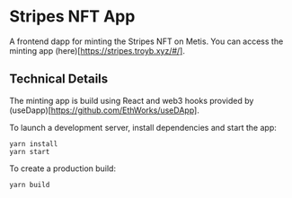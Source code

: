 # Stripes NFT App

A frontend dapp for minting the Stripes NFT on Metis. You can access the minting app (here)[https://stripes.troyb.xyz/#/].

## Technical Details

The minting app is build using React and web3 hooks provided by (useDapp)[https://github.com/EthWorks/useDApp].

To launch a development server, install dependencies and start the app:
```
yarn install
yarn start
```

To create a production build:
```
yarn build
```